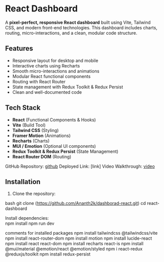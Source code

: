 # React Dashboard

A **pixel-perfect, responsive React dashboard** built using Vite, Tailwind CSS, and modern front-end technologies. This dashboard includes charts, routing, micro-interactions, and a clean, modular code structure.

## Features

- Responsive layout for desktop and mobile
- Interactive charts using Recharts
- Smooth micro-interactions and animations
- Modular React functional components
- Routing with React Router
- State management with Redux Toolkit & Redux Persist
- Clean and well-documented code

## Tech Stack

- **React** (Functional Components & Hooks)
- **Vite** (Build Tool)
- **Tailwind CSS** (Styling)
- **Framer Motion** (Animations)
- **Recharts** (Charts)
- **MUI / Emotion** (Optional UI components)
- **Redux Toolkit & Redux Persist** (State Management)
- **React Router DOM** (Routing)


GitHub Repository: [github](https://github.com/Ananth2k/dashborad-react.git)
Deployed Link: [link]
Video Walkthrough: [video](https://www.awesomescreenshot.com/video/44452116?key=86d5ee6f46853dc14c73515a2cf16b6b)



## Installation




1. Clone the repository:

bash
git clone (https://github.com/Ananth2k/dashborad-react.git)
cd react-dashboard

Install dependencies:   
npm install
npm run dev


comments for installed packages
npm install tailwindcss @tailwindcss/vite
npm install react-router-dom
npm install motion
npm install lucide-react
npm install react react-dom
npm install recharts react-is
npm install @mui/material @emotion/react @emotion/styled
npm i react-redux @reduxjs/toolkit
npm install redux-persist